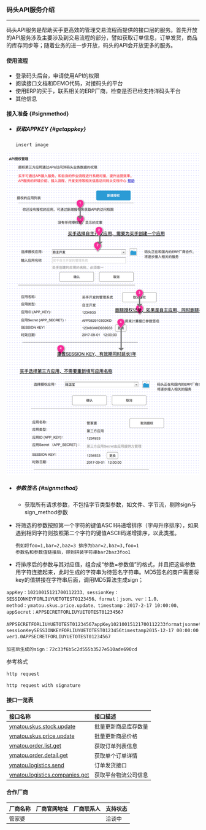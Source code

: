 ### 码头API服务介绍

---

码头API服务是帮助买手更高效的管理交易流程而提供的接口层的服务。首先开放的API服务涉及主要涉及到交易流程的部分，譬如获取订单信息，订单发货，商品的库存同步等；随着业务的进一步开放，码头的API会开放更多的服务。

#### 使用流程

* 登录码头后台，申请使用API的权限
* 阅读接口文档和DEMO代码，对接码头的平台
* 使用ERP的买手，联系相关的ERP厂商，检查是否已经支持洋码头平台
* 其他信息

#### 接入准备 {#signmethod}

* ##### 获取APPKEY {#getappkey}

  ```
  insert image
  ```

![](/openapi/images/getappkey.png)

* ##### 参数签名 {#signmethod}

  * 获取所有请求参数，不包括字节类型参数，如文件、字节流，剔除sign与sign\_method参数

* 将筛选的参数按照第一个字符的键值ASCII码递增排序（字母升序排序），如果遇到相同字符则按照第二个字符的键值ASCII码递增排序，以此类推。

  ```
  例如将foo=1,bar=2,baz=3 排序为bar=2,baz=3,foo=1
  参数名和参数值链接后，得到拼装字符串bar2baz3foo1
  ```

* 将排序后的参数与其对应值，组合成“参数=参数值”的格式，并且把这些参数用字符连接起来，此时生成的字符串为待签名字符串。MD5签名的商户需要将key的值拼接在字符串后面，调用MD5算法生成sign；

```
appKey：10210015121700112233、sessionKey：SESSIONKEYFORLIUYUETOTEST0123456、format：json、ver：1.0、
method：ymatou.skus.price.update、timestamp：2017-2-17 10:00:00、appSecret：APPSECRETFORLIUYUETOTEST01234567

APPSECRETFORLIUYUETOTEST01234567appKey10210015121700112233formatjsonmethodyhd.category.brands.get
sessionKeySESSIONKEYFORLIUYUETOTEST0123456timestamp2015-12-17 00:00:00
ver1.0APPSECRETFORLIUYUETOTEST01234567

加密后生成的sign：72c33f6b5c2d555b3527e510ade690cd
```

参考格式

```
http request
```

```
http request with signature
```

#### 接口一览表

| 接口名称 | 接口描述 |
| :--- | :--- |
| [ymatou.skus.stock.update](/openapi/updateproductstock.md) | 批量更新商品库存数量 |
| [ymatou.skus.price.update](/openapi/updateproductprice.md) | 批量更新商品价格 |
| [ymatou.order.list.get](/openapi/getorderlist.md) | 获取订单列表信息 |
| [ymatou.order.detail.get](/openapi/getorderdetail.md) | 获取单个订单详情 |
| [ymatou.logistics.send](/openapi/sendlogistics.md) | 订单发货接口 |
| [ymatou.logistics.companies.get](/openapi/getlogisticscompanies.md) | 获取平台物流公司信息 |

#### 合作厂商

| 厂商名称 | 厂商官网地址 | 厂商联系人 | 支持状态 |
| :--- | :--- | :--- | :--- |
| 管家婆 |  |  | 洽谈中 |



